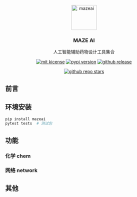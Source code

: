 <p align="center">
<img src="http://img.zhaisilong.com/202404192307581.png" alt="mazeai" width=80>
<h3 align="center">MAZE AI</h3>
<p align="center">
人工智能辅助药物设计工具集合
</p>
</p>

<p align="center">
<a href="https://github.com/zhaisilong/mazeai/"><img src="https://img.shields.io/github/license/zhaisilong/mazeai" alt="mit kicense"/></a>
<a href="https://pypi.org/project/mazeai/"><img src="https://img.shields.io/pypi/v/mazeai" alt="pypi version"/></a>
<a href="https://github.com/zhaisilong/mazeai/"><img src="https://img.shields.io/github/v/release/zhaisilong/mazeai" alt="github release"/></a>
</p>

<p align="center">
<a href="https://github.com/zhaisilong/mazeai/"><img src="https://img.shields.io/github/stars/zhaisilong/mazeai" alt="github repo stars"/></a>
</p>

## 前言

## 环境安装

```bash
pip install mazeai
pytest tests  # 测试包
```

## 功能

### 化学 chem

### 网络 network

## 其他
